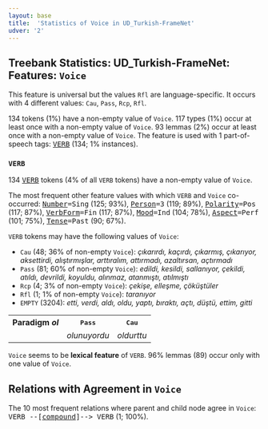 ```yaml
---
layout: base
title:  'Statistics of Voice in UD_Turkish-FrameNet'
udver: '2'
---
```


## Treebank Statistics: UD_Turkish-FrameNet: Features: `Voice`

This feature is universal but the values `Rfl` are language-specific.
It occurs with 4 different values: `Cau`, `Pass`, `Rcp`, `Rfl`.

134 tokens (1%) have a non-empty value of `Voice`.
117 types (1%) occur at least once with a non-empty value of `Voice`.
93 lemmas (2%) occur at least once with a non-empty value of `Voice`.
The feature is used with 1 part-of-speech tags: <tt><a href="tr_framenet-pos-VERB.html">VERB</a></tt> (134; 1% instances).

### `VERB`

134 <tt><a href="tr_framenet-pos-VERB.html">VERB</a></tt> tokens (4% of all `VERB` tokens) have a non-empty value of `Voice`.

The most frequent other feature values with which `VERB` and `Voice` co-occurred: <tt><a href="tr_framenet-feat-Number.html">Number</a></tt><tt>=Sing</tt> (125; 93%), <tt><a href="tr_framenet-feat-Person.html">Person</a></tt><tt>=3</tt> (119; 89%), <tt><a href="tr_framenet-feat-Polarity.html">Polarity</a></tt><tt>=Pos</tt> (117; 87%), <tt><a href="tr_framenet-feat-VerbForm.html">VerbForm</a></tt><tt>=Fin</tt> (117; 87%), <tt><a href="tr_framenet-feat-Mood.html">Mood</a></tt><tt>=Ind</tt> (104; 78%), <tt><a href="tr_framenet-feat-Aspect.html">Aspect</a></tt><tt>=Perf</tt> (101; 75%), <tt><a href="tr_framenet-feat-Tense.html">Tense</a></tt><tt>=Past</tt> (90; 67%).

`VERB` tokens may have the following values of `Voice`:

* `Cau` (48; 36% of non-empty `Voice`): <em>çıkarırdı, kaçırdı, çıkarmış, çıkarıyor, aksettirdi, alıştırmışlar, arttıralım, attırmadı, azaltırsan, açtırmadı</em>
* `Pass` (81; 60% of non-empty `Voice`): <em>edildi, kesildi, sallanıyor, çekildi, atıldı, devrildi, koyuldu, alınmaz, atanmıştı, atılmıştı</em>
* `Rcp` (4; 3% of non-empty `Voice`): <em>çekişe, elleşme, çöküştüler</em>
* `Rfl` (1; 1% of non-empty `Voice`): <em>taranıyor</em>
* `EMPTY` (3204): <em>etti, verdi, aldı, oldu, yaptı, bıraktı, açtı, düştü, ettim, gitti</em>

<table>
  <tr><th>Paradigm <i>ol</i></th><th><tt>Pass</tt></th><th><tt>Cau</tt></th></tr>
  <tr><td><tt></tt></td><td><em>olunuyordu</em></td><td><em>oldurttu</em></td></tr>
</table>

`Voice` seems to be **lexical feature** of `VERB`. 96% lemmas (89) occur only with one value of `Voice`.

## Relations with Agreement in `Voice`

The 10 most frequent relations where parent and child node agree in `Voice`:
<tt>VERB --[<tt><a href="tr_framenet-dep-compound.html">compound</a></tt>]--> VERB</tt> (1; 100%).

